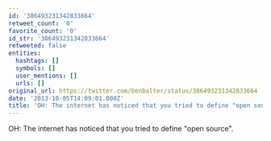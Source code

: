 ```yaml
---
id: '386493231342833664'
retweet_count: '0'
favorite_count: '0'
id_str: '386493231342833664'
retweeted: false
entities:
  hashtags: []
  symbols: []
  user_mentions: []
  urls: []
original_url: https://twitter.com/benbalter/status/386493231342833664
date: '2013-10-05T14:09:01.000Z'
title: 'OH: The internet has noticed that you tried to define "open source".'
---
```


OH: The internet has noticed that you tried to define "open source".